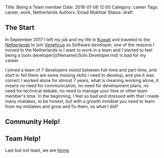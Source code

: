 Title: Being a Team member
Date: 2018-01-06 12:00
Category: career
Tags: career, work, Netherlands
Authors: Emad Mokhtar
Status: draft

## The Start

In September 2017 I left my job and my life in [Kuwait](https://en.wikipedia.org/wiki/Kuwait) and traveled to the [Netherlands](https://en.wikipedia.org/wiki/Netherlands) to join [Veneficus](https://veneficus.nl/en/) as Software developer, one of the reasons I moved to the Netherlands is I want to work in a team and I started to feel being a [solo developer]({filename}/Solo Developer.md) is bad for my career.

I joined a team of 7 developers mixed between full-time and  part-time, and start to fell there are some missing skills I need to develop, and yes it was correct I worked alone for almost 7 years, what is meaning working alone, it means no need for communication, no need for development plans, no need for technical debate, no need to manage your time or other team member's time. In the beginning, I feel so bad and stressed with that I made many mistakes, to be honest, but with a growth mindset you need to learn from my mistakes and grow and fix them, os what I did?

## Community Help!

## Team Help!



Last but not least, we are [hiring](https://veneficus.nl/en/working-at/)
